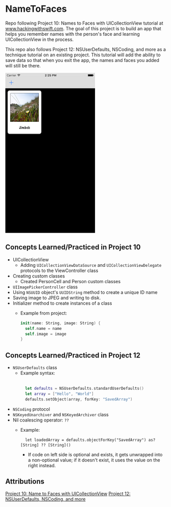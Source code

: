 # NameToFaces
Repo following Project 10: Names to Faces with UICollectionView tutorial at www.hackingwithswift.com.  The goal of this project is to build an app that helps you remember names with the person's face and learning UICollectionView in the process.

This repo also follows Project 12: NSUserDefaults, NSCoding, and more as a technique tutorial on an existing project.  This tutorial will add the ability to save data so that when you exit the app, the names and faces you added will still be there.

![App Screenshot](Project10-AppScreenshot.png)

## Concepts Learned/Practiced in Project 10
* UICollectionView
  * Adding ```UICollectionViewDataSource``` and ```UICollectionViewDelegate``` protocols to the ViewController class
* Creating custom classes
  * Created PersonCell and Person custom classes
* ```UIImagePickerController``` class
* Using ```NSUUID``` object's ```UUIDString``` method to create a unique ID name
* Saving image to JPEG and writing to disk.
* Initializer method to create instances of a class
  * Example from project:

    ```swift
    init(name: String, image: String) {
      self.name = name
      self.image = image
    }
    ```

## Concepts Learned/Practiced in Project 12
* ```NSUserDefaults``` class
  * Example syntax:
    ```swift

      let defaults = NSUserDefaults.standardUserDefaults()
      let array = ["Hello", "World"]
      defaults.setObject(array, forKey: "SavedArray")

    ```
* ```NSCoding``` protocol
* ```NSKeyedUnarchiver``` and ```NSKeyedArchiver``` class
* Nil coalescing operator: ```??```
  * Example:

    ```
      let loadedArray = defaults.objectForKey("SavedArray") as? [String] ?? [String]()

    ```
    * If code on left side is optional and exists, it gets unwrapped into a non-optional value; if it doesn't exist, it uses the value on the right instead.
    
## Attributions
[Project 10: Name to Faces with UICollectionView](https://www.hackingwithswift.com/read/10/overview)
[Project 12: NSUserDefaults, NSCoding, and more](https://www.hackingwithswift.com/read/12/overview)
